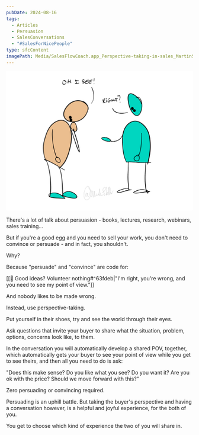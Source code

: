 ```yaml
---
pubDate: 2024-08-16
tags:
  - Articles
  - Persuasion
  - SalesConversations
  - "#SalesForNicePeople"
type: sfcContent
imagePath: Media/SalesFlowCoach.app_Perspective-taking-in-sales_MartinStellar.png
---
```


![](Media/SalesFlowCoach.app_Perspective-taking-in-sales_MartinStellar.png)

There's a lot of talk about persuasion - books, lectures, research, webinars, sales training...

But if you're a good egg and you need to sell your work, you don't need to convince or persuade - and in fact, you shouldn't.

Why?

Because "persuade" and "convince" are code for:

[[📄 Good ideas? Volunteer nothing#^63fdeb|"I'm right, you're wrong, and you need to see my point of view."]]

And nobody likes to be made wrong.

Instead, use perspective-taking.

Put yourself in their shoes, try and see the world through their eyes.

Ask questions that invite your buyer to share what the situation, problem, options, concerns look like, to them.

In the conversation you will automatically develop a shared POV, together, which automatically gets your buyer to see your point of view while you get to see theirs, and then all you need to do is ask:

"Does this make sense? Do you like what you see? Do you want it? Are you ok with the price? Should we move forward with this?"

Zero persuading or convincing required.

Persuading is an uphill battle. But taking the buyer's perspective and having a conversation however, is a helpful and joyful experience, for the both of you.

You get to choose which kind of experience the two of you will share in.
